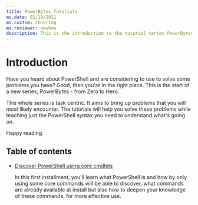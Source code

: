 ```yaml
---
title: PowerBytes Tutorials
ms.date: 02/19/2021
ms.custom: chnoring
ms.reviewer: sewhee
description: This is the introduction to the tutorial series PowerBytes. Learn to conquer your problems, one PowerByte at a time. 
---
```


# Introduction

Have you heard about PowerShell and are considering to use to solve some problems you have? Good, then you're in the right place. This is the start of a new series, PowerBytes - from Zero to Hero.

This whole series is task centric. It aims to bring up problems that you will most likely encounter. The tutorials will help you solve these problems while teaching just the PowerShell syntax you need to understand what's going on.

Happy reading.

## Table of contents

- [Discover PowerShell using core cmdlets](./01-discover-powershell.md)

   In this first installment, you'll learn what PowerShell is and how by only using some core commands will be able to discover, what commands are already available at install but also how to deepen your knowledge of these commands, for more effective use. 
